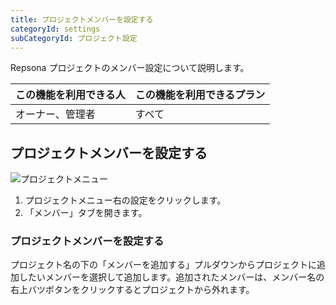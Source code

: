 ```yaml
---
title: プロジェクトメンバーを設定する
categoryId: settings
subCategoryId: プロジェクト設定
---
```


Repsona プロジェクトのメンバー設定について説明します。

|この機能を利用できる人|この機能を利用できるプラン|
|---|---|
|オーナー、管理者|すべて|

## プロジェクトメンバーを設定する

![プロジェクトメニュー](/images/help/project-menu.ja.png)

1. プロジェクトメニュー右の設定をクリックします。
2. 「メンバー」タブを開きます。

### プロジェクトメンバーを設定する

プロジェクト名の下の「メンバーを追加する」プルダウンからプロジェクトに追加したいメンバーを選択して追加します。追加されたメンバーは、メンバー名の右上バツボタンをクリックするとプロジェクトから外れます。
